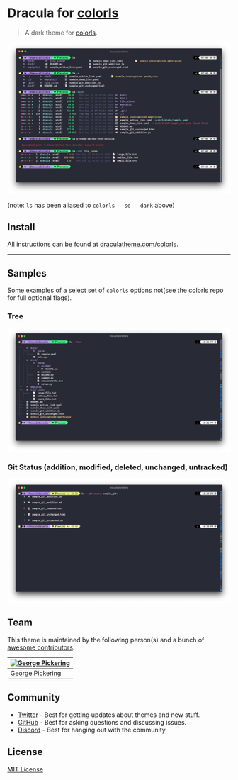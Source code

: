 # Dracula for [colorls](https://github.com/athityakumar/colorls)

> A dark theme for [colorls](https://github.com/athityakumar/colorls).

![Screenshot](./screenshot.png)

(note: `ls` has been aliased to `colorls --sd --dark` above)

## Install

All instructions can be found at [draculatheme.com/colorls](https://draculatheme.com/colorls).

---

## Samples

Some examples of a select set of `colorls` options not(see the colorls repo for full optional flags).

### Tree

![tree-screenshot](./sample/dracula_colorls_tree.png)

### Git Status (addition, modified, deleted, unchanged, untracked)

![git-demo-screenshot](./sample/dracula_colorls_git.png)

## Team

This theme is maintained by the following person(s) and a bunch of [awesome contributors](https://github.com/dracula/template/graphs/contributors).

| [![George Pickering](https://avatars1.githubusercontent.com/u/9803299?v=4&s=70)](https://github.com/dracula) |
| ------------------------------------------------------------------------------------------------------------ |
| [George Pickering](https://github.com/dracula)                                                               |

## Community

- [Twitter](https://twitter.com/draculatheme) - Best for getting updates about themes and new stuff.
- [GitHub](https://github.com/dracula/dracula-theme/discussions) - Best for asking questions and discussing issues.
- [Discord](https://draculatheme.com/discord-invite) - Best for hanging out with the community.

## License

[MIT License](./LICENSE)
